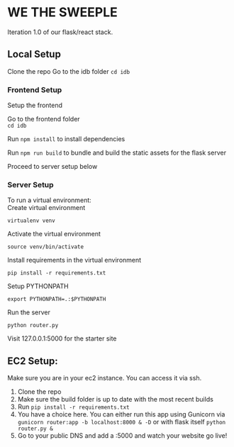 # WE THE SWEEPLE  
Iteration 1.0 of our flask/react stack.  

## Local Setup
Clone the repo
Go to the idb folder `cd idb`

### Frontend Setup
Setup the frontend     

Go to the frontend folder  
`cd idb`

Run `npm install` to install dependencies   

Run `npm run build` to bundle and build the static assets for the flask server  

Proceed to server setup below

### Server Setup
To run a virtual environment:  
Create virtual environment
```
virtualenv venv
```    

Activate the virtual environment  
```
source venv/bin/activate
```  

Install requirements in the virtual environment
```
pip install -r requirements.txt
```

Setup PYTHONPATH  
```
export PYTHONPATH=.:$PYTHONPATH
```

Run the server  
```
python router.py
```

Visit 127.0.0.1:5000 for the starter site


## EC2 Setup:
Make sure you are in your ec2 instance. You can access it via ssh.  

1. Clone the repo
2. Make sure the build folder is up to date with the most recent builds
3. Run `pip install -r requirements.txt`
4. You have a choice here. You can either run this app using Gunicorn via `gunicorn router:app -b localhost:8000 & -D` or with flask itself `python router.py &`
5. Go to your public DNS and add a :5000 and watch your website go live!
